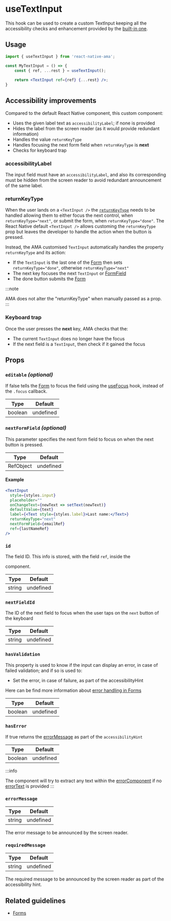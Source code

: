# useTextInput

This hook can be used to create a custom TextInput keeping all the accessibility checks and enhancement provided by the [built-in one](./TextInput).

## Usage

```jsx
import { useTextInput } from 'react-native-ama';

const MyTextInput = () => {
    const { ref, ...rest } = useTextInput();
    
    return <TextInput ref={ref} {...rest} />;
}
```


## Accessibility improvements

Compared to the default React Native component, this custom component:

- Uses the given label text as `accessibilityLabel`; if none is provided
- Hides the label from the screen reader (as it would provide redundant information)
- Handles the value `returnKeyType`
- Handles focusing the next form field when `returnKeyType` is **next**
- Checks for keyboard trap <DevOnly />

### accessibilityLabel

The input field must have an `accessibilityLabel`, and also its corresponding must be hidden from the screen reader to avoid redundant announcement of the same label.

### returnKeyType

When the user lands on a `<TextInput />` the [`returnKeyType`](https://reactnative.dev/docs/textinput#returnkeytype) needs to be handled allowing them to either focus the next control, when `returnKeyType="next"`, or submit the form, when `returnKeyType="done"`. The React Native default `<TextInput />` allows customing the `returnKeyType` prop but leaves the developer to handle the action when the button is pressed.

Instead, the AMA customised `TextInput` automatically handles the property `returnKeyType` and its action:

- If the `TextInput` is the last one of the [Form](./Form.md) then sets `returnKeyType="done"`, otherwise `returnKeyType="next"`
- The next key focuses the next `TextInput` or [FormField](./FormField.md)
- The done button submits the [Form](./Form.md)

:::note

AMA does not alter the "returnKeyType" when manually passed as a prop.
:::

### Keyboard trap

Once the user presses the **next** key, AMA checks that the:

- The current `TextInput` does no longer have the focus
- If the next field is a `TextInput`, then check if it gained the focus

## Props

### `editable` _(optional)_

If false tells the [Form](./Form) to focus the field using the [useFocus](../hooks/useFocus.md) hook, instead of the `.focus` callback.

| Type      | Default   |
|-----------|-----------|
| boolean | undefined |

### `nextFormField` _(optional)_

This parameter specifies the next form field to focus on when the next button is pressed.

| Type      | Default   |
|-----------|-----------|
| RefObject | undefined |

#### Example

```jsx
<TextInput
  style={styles.input}
  placeholder=""
  onChangeText={newText => setText(newText)}
  defaultValue={text}
  label={<Text style={styles.label}>Last name:</Text>}
  returnKeyType="next"
  nextFormField={emailRef}
  ref={lastNameRef}
/>
```

### `id`

The field ID. This info is stored, with the field `ref`, inside the [<Form />](./Form) component.

| Type   | Default   |
|--------|-----------|
| string | undefined |

### `nextFieldId`

The ID of the next field to focus when the user taps on the `next` button of the keyboard

| Type   | Default   |
|--------|-----------|
| string | undefined |

### <Required /> `hasValidation`

This property is used to know if the input can display an error, in case of failed validation; and if so is used to:
 
- Set the error, in case of failure, as part of the accessibilityHint


Here can be find more information about [error handling in Forms](../guidelines/forms#errors)

| Type    | Default   |
|---------|-----------|
| boolean | undefined |

### `hasError`

If true returns the [errorMessage](#error-message) as part of the `accessibilityHint`

| Type    | Default   |
|---------|-----------|
| boolean | undefined |

:::info

The component will try to extract any text within the [errorComponent](#errorcomponent) if no [errorText](#errorText) is provided
:::

### `errorMessage`

| Type   | Default   |
|--------|-----------|
| string | undefined |

The error message to be announced by the screen reader.

### `requiredMessage`

| Type   | Default   |
|--------|-----------|
| string | undefined |

The required message to be announced by the screen reader as part of the accessibility hint.

## Related guidelines

- [Forms](../guidelines/forms)


